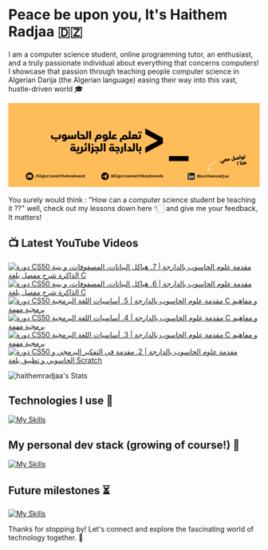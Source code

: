 # Peace be upon you, It's Haithem Radjaa 🇩🇿

I am a computer science student, online programming tutor, an enthusiast, and a truly passionate individual about everything that concerns computers! I showcase that passion through teaching people computer science in Algerian Darija (the Algerian language) easing their way into this vast, hustle-driven world 🎓

![algerian with a keyboard on youtube, go check it out!](https://raw.githubusercontent.com/haithemradjaa/haithemradjaa/main/تعلم%20البرمجة%20بالدارجة%20الجزائرية%20learn%20how%20to%20program%20in%20algerian%20language%20darija.png)

You surely would think : "How can a computer science student be teaching it ??" well, check out my lessons down here 👇🏻 and give me your feedback, It matters!

## 📺 Latest YouTube Videos
<!-- BEGIN YOUTUBE-CARDS -->
[![دورة CS50 مقدمة علوم الحاسوب بالدارجة | 7. هياكل البيانات، المصفوفات، و بنية الذاكرة شرح مفصل بلغة C](https://ytcards.demolab.com/?id=PoDxUhUvOQw&title=%D8%AF%D9%88%D8%B1%D8%A9+CS50+%D9%85%D9%82%D8%AF%D9%85%D8%A9+%D8%B9%D9%84%D9%88%D9%85+%D8%A7%D9%84%D8%AD%D8%A7%D8%B3%D9%88%D8%A8+%D8%A8%D8%A7%D9%84%D8%AF%D8%A7%D8%B1%D8%AC%D8%A9+%7C+7.+%D9%87%D9%8A%D8%A7%D9%83%D9%84+%D8%A7%D9%84%D8%A8%D9%8A%D8%A7%D9%86%D8%A7%D8%AA%D8%8C+%D8%A7%D9%84%D9%85%D8%B5%D9%81%D9%88%D9%81%D8%A7%D8%AA%D8%8C+%D9%88+%D8%A8%D9%86%D9%8A%D8%A9+%D8%A7%D9%84%D8%B0%D8%A7%D9%83%D8%B1%D8%A9+%D8%B4%D8%B1%D8%AD+%D9%85%D9%81%D8%B5%D9%84+%D8%A8%D9%84%D8%BA%D8%A9+C&lang=en&timestamp=1740563656&background_color=%230d1117&title_color=%23ffffff&stats_color=%23dedede&max_title_lines=1&width=250&border_radius=5 "دورة CS50 مقدمة علوم الحاسوب بالدارجة | 7. هياكل البيانات، المصفوفات، و بنية الذاكرة شرح مفصل بلغة C")](https://www.youtube.com/watch?v=PoDxUhUvOQw)
[![دورة CS50 مقدمة علوم الحاسوب بالدارجة | 6. هياكل البيانات، المصفوفات، و بنية الذاكرة شرح مفصل بلغة C](https://ytcards.demolab.com/?id=Qfq6OK-HcBA&title=%D8%AF%D9%88%D8%B1%D8%A9+CS50+%D9%85%D9%82%D8%AF%D9%85%D8%A9+%D8%B9%D9%84%D9%88%D9%85+%D8%A7%D9%84%D8%AD%D8%A7%D8%B3%D9%88%D8%A8+%D8%A8%D8%A7%D9%84%D8%AF%D8%A7%D8%B1%D8%AC%D8%A9+%7C+6.+%D9%87%D9%8A%D8%A7%D9%83%D9%84+%D8%A7%D9%84%D8%A8%D9%8A%D8%A7%D9%86%D8%A7%D8%AA%D8%8C+%D8%A7%D9%84%D9%85%D8%B5%D9%81%D9%88%D9%81%D8%A7%D8%AA%D8%8C+%D9%88+%D8%A8%D9%86%D9%8A%D8%A9+%D8%A7%D9%84%D8%B0%D8%A7%D9%83%D8%B1%D8%A9+%D8%B4%D8%B1%D8%AD+%D9%85%D9%81%D8%B5%D9%84+%D8%A8%D9%84%D8%BA%D8%A9+C&lang=en&timestamp=1740086598&background_color=%230d1117&title_color=%23ffffff&stats_color=%23dedede&max_title_lines=1&width=250&border_radius=5 "دورة CS50 مقدمة علوم الحاسوب بالدارجة | 6. هياكل البيانات، المصفوفات، و بنية الذاكرة شرح مفصل بلغة C")](https://www.youtube.com/watch?v=Qfq6OK-HcBA)
[![دورة CS50 مقدمة علوم الحاسوب بالدارجة | 5. أساسيات  اللغة البرمجية C و مفاهيم برمجية مهمة](https://ytcards.demolab.com/?id=c1NV9WDSsOg&title=%D8%AF%D9%88%D8%B1%D8%A9+CS50+%D9%85%D9%82%D8%AF%D9%85%D8%A9+%D8%B9%D9%84%D9%88%D9%85+%D8%A7%D9%84%D8%AD%D8%A7%D8%B3%D9%88%D8%A8+%D8%A8%D8%A7%D9%84%D8%AF%D8%A7%D8%B1%D8%AC%D8%A9+%7C+5.+%D8%A3%D8%B3%D8%A7%D8%B3%D9%8A%D8%A7%D8%AA++%D8%A7%D9%84%D9%84%D8%BA%D8%A9+%D8%A7%D9%84%D8%A8%D8%B1%D9%85%D8%AC%D9%8A%D8%A9+C+%D9%88+%D9%85%D9%81%D8%A7%D9%87%D9%8A%D9%85+%D8%A8%D8%B1%D9%85%D8%AC%D9%8A%D8%A9+%D9%85%D9%87%D9%85%D8%A9&lang=en&timestamp=1739205730&background_color=%230d1117&title_color=%23ffffff&stats_color=%23dedede&max_title_lines=1&width=250&border_radius=5 "دورة CS50 مقدمة علوم الحاسوب بالدارجة | 5. أساسيات  اللغة البرمجية C و مفاهيم برمجية مهمة")](https://www.youtube.com/watch?v=c1NV9WDSsOg)
[![دورة CS50 مقدمة علوم الحاسوب بالدارجة | 4. أساسيات  اللغة البرمجية C و مفاهيم برمجية مهمة](https://ytcards.demolab.com/?id=TOZn9Y8dLv8&title=%D8%AF%D9%88%D8%B1%D8%A9+CS50+%D9%85%D9%82%D8%AF%D9%85%D8%A9+%D8%B9%D9%84%D9%88%D9%85+%D8%A7%D9%84%D8%AD%D8%A7%D8%B3%D9%88%D8%A8+%D8%A8%D8%A7%D9%84%D8%AF%D8%A7%D8%B1%D8%AC%D8%A9+%7C+4.+%D8%A3%D8%B3%D8%A7%D8%B3%D9%8A%D8%A7%D8%AA++%D8%A7%D9%84%D9%84%D8%BA%D8%A9+%D8%A7%D9%84%D8%A8%D8%B1%D9%85%D8%AC%D9%8A%D8%A9+C+%D9%88+%D9%85%D9%81%D8%A7%D9%87%D9%8A%D9%85+%D8%A8%D8%B1%D9%85%D8%AC%D9%8A%D8%A9+%D9%85%D9%87%D9%85%D8%A9&lang=en&timestamp=1738777783&background_color=%230d1117&title_color=%23ffffff&stats_color=%23dedede&max_title_lines=1&width=250&border_radius=5 "دورة CS50 مقدمة علوم الحاسوب بالدارجة | 4. أساسيات  اللغة البرمجية C و مفاهيم برمجية مهمة")](https://www.youtube.com/watch?v=TOZn9Y8dLv8)
[![دورة CS50 مقدمة علوم الحاسوب بالدارجة | 3. أساسيات  اللغة البرمجية C و مفاهيم برمجية مهمة](https://ytcards.demolab.com/?id=yFT1XqDXXxw&title=%D8%AF%D9%88%D8%B1%D8%A9+CS50+%D9%85%D9%82%D8%AF%D9%85%D8%A9+%D8%B9%D9%84%D9%88%D9%85+%D8%A7%D9%84%D8%AD%D8%A7%D8%B3%D9%88%D8%A8+%D8%A8%D8%A7%D9%84%D8%AF%D8%A7%D8%B1%D8%AC%D8%A9+%7C+3.+%D8%A3%D8%B3%D8%A7%D8%B3%D9%8A%D8%A7%D8%AA++%D8%A7%D9%84%D9%84%D8%BA%D8%A9+%D8%A7%D9%84%D8%A8%D8%B1%D9%85%D8%AC%D9%8A%D8%A9+C+%D9%88+%D9%85%D9%81%D8%A7%D9%87%D9%8A%D9%85+%D8%A8%D8%B1%D9%85%D8%AC%D9%8A%D8%A9+%D9%85%D9%87%D9%85%D8%A9&lang=en&timestamp=1738602619&background_color=%230d1117&title_color=%23ffffff&stats_color=%23dedede&max_title_lines=1&width=250&border_radius=5 "دورة CS50 مقدمة علوم الحاسوب بالدارجة | 3. أساسيات  اللغة البرمجية C و مفاهيم برمجية مهمة")](https://www.youtube.com/watch?v=yFT1XqDXXxw)
[![دورة CS50 مقدمة علوم الحاسوب بالدارجة | 2. مقدمة في التفكير البرمجي و الحاسوبي و تطبيق بلغة Scratch](https://ytcards.demolab.com/?id=hEziMub84CE&title=%D8%AF%D9%88%D8%B1%D8%A9+CS50+%D9%85%D9%82%D8%AF%D9%85%D8%A9+%D8%B9%D9%84%D9%88%D9%85+%D8%A7%D9%84%D8%AD%D8%A7%D8%B3%D9%88%D8%A8+%D8%A8%D8%A7%D9%84%D8%AF%D8%A7%D8%B1%D8%AC%D8%A9+%7C+2.+%D9%85%D9%82%D8%AF%D9%85%D8%A9+%D9%81%D9%8A+%D8%A7%D9%84%D8%AA%D9%81%D9%83%D9%8A%D8%B1+%D8%A7%D9%84%D8%A8%D8%B1%D9%85%D8%AC%D9%8A+%D9%88+%D8%A7%D9%84%D8%AD%D8%A7%D8%B3%D9%88%D8%A8%D9%8A+%D9%88+%D8%AA%D8%B7%D8%A8%D9%8A%D9%82+%D8%A8%D9%84%D8%BA%D8%A9+Scratch&lang=en&timestamp=1738344500&background_color=%230d1117&title_color=%23ffffff&stats_color=%23dedede&max_title_lines=1&width=250&border_radius=5 "دورة CS50 مقدمة علوم الحاسوب بالدارجة | 2. مقدمة في التفكير البرمجي و الحاسوبي و تطبيق بلغة Scratch")](https://www.youtube.com/watch?v=hEziMub84CE)
<!-- END YOUTUBE-CARDS -->

![haithemradjaa's Stats](https://github-readme-stats.vercel.app/api?username=haithemradjaa&theme=vue-dark&show_icons=true&hide_border=true&count_private=true)

## Technologies I use  🧰
[![My Skills](https://skillicons.dev/icons?i=kali,debian,firebase,git,github,notion,obsidian,vscode)](https://skillicons.dev)

## My personal dev stack (growing of course!)  🧰
[![My Skills](https://skillicons.dev/icons?i=c,dart,java,py,js,html,css)](https://skillicons.dev)

## Future milestones  ⏳
[![My Skills](https://skillicons.dev/icons?i=react,mongodb,nodejs,tailwind,ts)](https://skillicons.dev)

Thanks for stopping by! Let's connect and explore the fascinating world of technology together. 🚀
